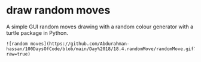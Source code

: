 
# draw random moves

A simple GUI random moves drawing with a random colour generator with a turtle package in Python.

```
![random moves](https://github.com/Abdurahman-hassan/100DaysOfCode/blob/main/Day%2018/18.4.randomMove/randomMove.gif?raw=true)
